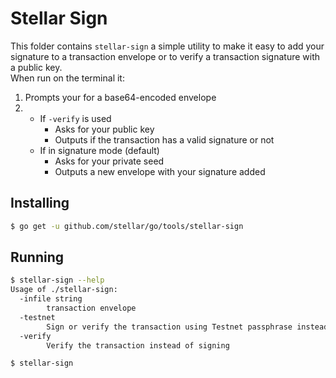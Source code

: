# Stellar Sign

This folder contains `stellar-sign` a simple utility to make it easy to add your signature to a transaction envelope or to verify a transaction signature with a public key.  
When run on the terminal it:

1.  Prompts your for a base64-encoded envelope
2.  
    - If `-verify` is used
        - Asks for your public key
        - Outputs if the transaction has a valid signature or not
    - If in signature mode (default)
        - Asks for your private seed
        - Outputs a new envelope with your signature added

## Installing

```bash
$ go get -u github.com/stellar/go/tools/stellar-sign
```

## Running

```bash
$ stellar-sign --help
Usage of ./stellar-sign:
  -infile string
    	transaction envelope
  -testnet
    	Sign or verify the transaction using Testnet passphrase instead of Public
  -verify
    	Verify the transaction instead of signing
```

```bash
$ stellar-sign
```
